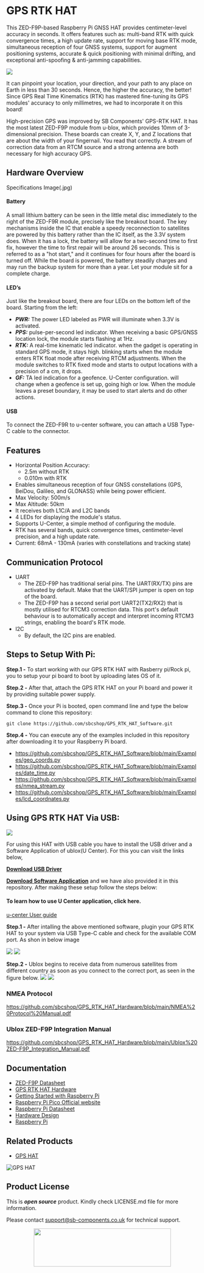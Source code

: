 # GPS RTK HAT 

This ZED-F9P-based Raspberry Pi GNSS HAT provides centimeter-level accuracy in seconds. It offers features such as: multi-band RTK with quick convergence times, a high update rate, support for moving base RTK mode, simultaneous reception of four GNSS systems, support for augment positioning systems, accurate & quick positioning with minimal drifting, and exceptional anti-spoofing & anti-jamming capabilities.

<img src = "https://github.com/sbcshop/GPS_RTK_HAT_Software/blob/main/images/img1.png"/>

It can pinpoint your location, your direction, and your path to any place on Earth in less than 30 seconds. Hence, the higher the accuracy, the better! Since GPS Real Time Kinematics (RTK) has mastered fine-tuning its GPS modules' accuracy to only millimetres, we had to incorporate it on this board!

High-precision GPS was improved by SB Components' GPS-RTK HAT. It has the most latest ZED-F9P module from u-blox, which provides 10mm of 3-dimensional precision. These boards can create X, Y, and Z locations that are about the width of your fingernail. You read that correctly. A stream of correction data from an RTCM source and a strong antenna are both necessary for high accuracy GPS.

## Hardware Overview

Specifications Image(.jpg)

#### Battery
A small lithium battery can be seen in the little metal disc immediately to the right of the ZED-F9R module, precisely like the breakout board. The key mechanisms inside the IC that enable a speedy reconnection to satellites are powered by this battery rather than the IC itself, as the 3.3V system does. When it has a lock, the battery will allow for a two-second time to first fix, however the time to first repair will be around 26 seconds. This is referred to as a "hot start," and it continues for four hours after the board is turned off. While the board is powered, the battery steadily charges and may run the backup system for more than a year. Let your module sit for a complete charge.


#### LED’s
Just like the breakout board, there are four LEDs on the bottom left of the board. Starting from the left:

* ***PWR:*** The power LED labeled as PWR will illuminate when 3.3V is activated.
* ***PPS:*** pulse-per-second led indicator. When receiving a basic GPS/GNSS location lock, the module starts flashing at 1Hz.
* ***RTK:*** A real-time kinematic led indicator. when the gadget is operating in standard GPS mode, it stays high. blinking starts when the module enters RTK float                mode after receiving RTCM adjustments. When the module switches to RTK fixed mode and starts to output locations with a precision of a cm, it drops.
* ***GF:*** TA led indication for a geofence. U-Center configuration. will change when a geofence is set up, going high or low. When the module leaves a preset                     boundary, it may be used to start alerts and do other actions.



#### USB
To connect the ZED-F9R to u-center software, you can attach a USB Type-C cable to the connector.

## Features
* Horizontal Position Accuracy:
     * 2.5m without RTK
     * 0.010m with RTK
* Enables simultaneous reception of four GNSS constellations (GPS, BeiDou, Galileo, and GLONASS) while being power efficient.
* Max Velocity: 500m/s 
* Max Altitude: 50km
* It receives both L1C/A and L2C bands
* 4 LEDs for displaying the module's status.
* Supports U-Center, a simple method of configuring the module.
* RTK has several bands, quick convergence times, centimeter-level precision, and a high update rate.
* Current: 68mA - 130mA (varies with constellations and tracking state)
## Communication Protocol
* UART 
   * The ZED-F9P has traditional serial pins. The UART(RX/TX) pins are activated by default. Make that the UART/SPI jumper is open on top of the board. 
   * The ZED-F9P has a second serial port UART2(TX2/RX2) that is mostly utilised for RTCM3 correction data. This port's default behaviour is to automatically accept        and interpret incoming RTCM3 strings, enabling the board's RTK mode.
* I2C 
   *  By default, the I2C pins are enabled.
   
## Steps to Setup With Pi:

**Step.1 -** To start working with our GPS RTK HAT with Rasberry pi/Rock pi, you to setup your pi board to boot by uploading lates OS of it.

**Step.2 -** After that, attach the GPS RTK HAT on your Pi board and power it by providing suitable power supply. 

**Step.3 -** Once your Pi is booted, open command line and type the below command to clone this repository:
```
git clone https://github.com/sbcshop/GPS_RTK_HAT_Software.git
```

**Step.4 -** You can execute any of the examples included in this repository after downloading it to your Raspberry Pi board.
* https://github.com/sbcshop/GPS_RTK_HAT_Software/blob/main/Examples/geo_coords.py
* https://github.com/sbcshop/GPS_RTK_HAT_Software/blob/main/Examples/date_time.py
* https://github.com/sbcshop/GPS_RTK_HAT_Software/blob/main/Examples/nmea_stream.py
* https://github.com/sbcshop/GPS_RTK_HAT_Software/blob/main/Examples/lcd_coordnates.py

## Using GPS RTK HAT Via USB:
<img src = "https://github.com/sbcshop/GPS_RTK_HAT_Software/blob/main/images/img2.JPG" />
 
For using this HAT with USB cable you have to install the USB driver and a Software Application of ublox(U Center). For this you can visit the links below,

[**Download USB Driver**](https://deviceinbox.com/drivers/1870-u-blox-gnss-standard-usb-driver.html)

[**Download Software Application**](https://www.u-blox.com/en/product/u-center) and we have also provided it in this repository. After making these setup follow the steps below:

#### To learn how to use U Center application, click here.
[u-center User guide ](https://github.com/sbcshop/GPS_RTK_HAT_Hardware/blob/main/u-center_Userguide.pdf)

**Step.1 -** After intalling the above mentioned software, plugin your GPS RTK HAT to your system via USB Type-C cable and check for the available COM port. As shon in below image

<img src ="https://github.com/sbcshop/GPS_RTK_HAT_Software/blob/main/images/Scr2.png" />
<img src ="https://github.com/sbcshop/GPS_RTK_HAT_Software/blob/main/images/Scr1.png" />

**Step.2 -** Ublox begins to receive data from numerous satellites from different country as soon as you connect to the correct port, as seen in the figure below.
<img src ="https://github.com/sbcshop/GPS_RTK_HAT_Software/blob/main/images/img.JPG" />
<img src ="https://github.com/sbcshop/GPS_RTK_HAT_Software/blob/main/images/img3.JPG" />


### NMEA Protocol
https://github.com/sbcshop/GPS_RTK_HAT_Hardware/blob/main/NMEA%20Protocol%20Manual.pdf

### Ublox ZED-F9P Integration Manual
https://github.com/sbcshop/GPS_RTK_HAT_Hardware/blob/main/Ublox%20ZED-F9P_Integration_Manual.pdf


## Documentation
* [ZED-F9P Datasheet](https://github.com/sbcshop/GPS_RTK_HAT_Hardware/blob/main/Documents/ZED-F9P_DataSheet.pdf)
* [GPS RTK HAT Hardware](https://github.com/sbcshop/GPS_RTK_HAT_Hardware)
* [Getting Started with Raspberry Pi](https://www.raspberrypi.com/documentation/computers/getting-started.html)
* [Raspberry Pi Pico Official website](https://www.raspberrypi.com/documentation/microcontrollers/)
* [Raspberry Pi Datasheet](https://www.raspberrypi.com/documentation/computers/compute-module.html)
* [Hardware Design](https://www.raspberrypi.com/documentation/computers/compute-module.html)
* [Raspberry Pi](https://www.raspberrypi.com/documentation/microcontrollers/raspberry-pi-pico.html)


## Related Products

* [GPS HAT](https://shop.sb-components.co.uk/products/gps-hat-for-raspberry-pi?_pos=1&_sid=c0a565487&_ss=r)

 ![GPS HAT](https://cdn.shopify.com/s/files/1/1217/2104/products/GPSHATforRaspberryPi_4.png?v=1648553361&width=400)

## Product License

This is ***open source*** product. Kindly check LICENSE.md file for more information.

Please contact support@sb-components.co.uk for technical support.
<p align="center">
  <img width="360" height="100" src="https://cdn.shopify.com/s/files/1/1217/2104/files/Logo_sb_component_3.png?v=1666086771&width=350">
</p>

